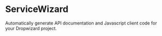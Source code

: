 # ServiceWizard
Automatically generate API documentation and Javascript client code for your Dropwizard project.
